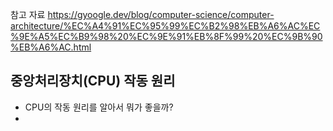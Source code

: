 참고 자료
https://gyoogle.dev/blog/computer-science/computer-architecture/%EC%A4%91%EC%95%99%EC%B2%98%EB%A6%AC%EC%9E%A5%EC%B9%98%20%EC%9E%91%EB%8F%99%20%EC%9B%90%EB%A6%AC.html

## 중앙처리장치(CPU) 작동 원리
- CPU의 작동 원리를 알아서 뭐가 좋을까? 
- 
